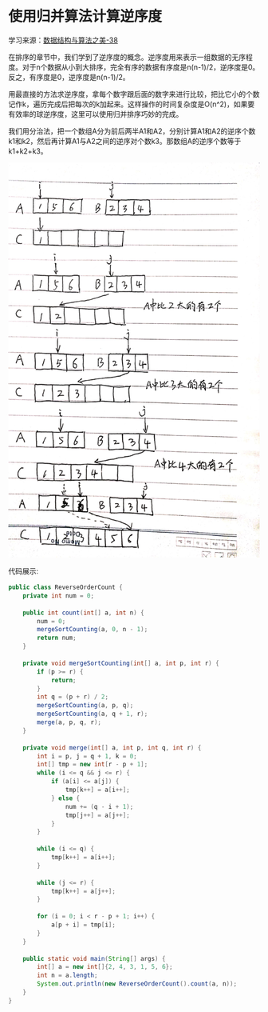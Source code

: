 # 使用归并算法计算逆序度

学习来源：[数据结构与算法之美-38](https://time.geekbang.org/column/article/73503)

在排序的章节中，我们学到了逆序度的概念。逆序度用来表示一组数据的无序程度。对于n个数据从小到大排序，完全有序的数据有序度是n(n-1)/2，逆序度是0。反之，有序度是0，逆序度是n(n-1)/2。

用最直接的方法求逆序度，拿每个数字跟后面的数字来进行比较，把比它小的个数记作k，遍历完成后把每次的k加起来。这样操作的时间复杂度是O(n^2)，如果要有效率的球逆序度，这里可以使用归并排序巧妙的完成。

我们用分治法，把一个数组A分为前后两半A1和A2，分别计算A1和A2的逆序个数k1和k2，然后再计算A1与A2之间的逆序对个数k3。那数组A的逆序个数等于k1+k2+k3。

<img src="image/分治算法.jpg" alt="merge_1" width="600" />

代码展示:

```java
public class ReverseOrderCount {
    private int num = 0;

    public int count(int[] a, int n) {
        num = 0;
        mergeSortCounting(a, 0, n - 1);
        return num;
    }

    private void mergeSortCounting(int[] a, int p, int r) {
        if (p >= r) {
            return;
        }
        int q = (p + r) / 2;
        mergeSortCounting(a, p, q);
        mergeSortCounting(a, q + 1, r);
        merge(a, p, q, r);
    }

    private void merge(int[] a, int p, int q, int r) {
        int i = p, j = q + 1, k = 0;
        int[] tmp = new int[r - p + 1];
        while (i <= q && j <= r) {
            if (a[i] <= a[j]) {
                tmp[k++] = a[i++];
            } else {
                num += (q - i + 1);
                tmp[j++] = a[j++];
            }
        }

        while (i <= q) {
            tmp[k++] = a[i++];
        }

        while (j <= r) {
            tmp[k++] = a[j++];
        }

        for (i = 0; i < r - p + 1; i++) {
            a[p + i] = tmp[i];
        }
    }

    public static void main(String[] args) {
        int[] a = new int[]{2, 4, 3, 1, 5, 6};
        int n = a.length;
        System.out.println(new ReverseOrderCount().count(a, n));
    }
}
```
